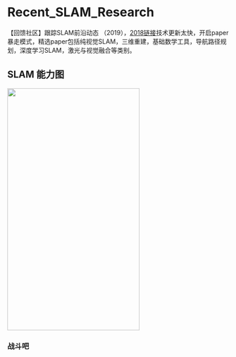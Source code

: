 # Recent_SLAM_Research
【回馈社区】跟踪SLAM前沿动态 （2019），[2018链接](https://github.com/YiChenCityU/Recent_SLAM_Research/blob/master/README_2018.md)技术更新太快，开启paper暴走模式，精选paper包括纯视觉SLAM，三维重建，基础数学工具，导航路径规划，深度学习SLAM，激光与视觉融合等类别。

## SLAM 能力图 

<img src="https://github.com/YiChenCityU/Recent_SLAM_Research/blob/master/SLAM%E8%83%BD%E5%8A%9B%E5%9B%BE.png" width ="300" height="550" />

### 战斗吧


































